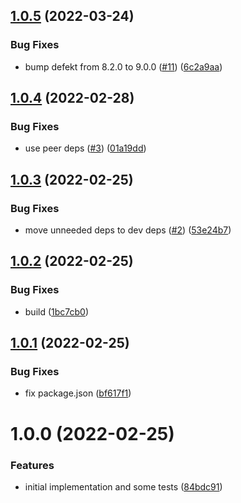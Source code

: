 ## [1.0.5](https://github.com/strangedev/react-i18next-fluent/compare/1.0.4...1.0.5) (2022-03-24)


### Bug Fixes

* bump defekt from 8.2.0 to 9.0.0 ([#11](https://github.com/strangedev/react-i18next-fluent/issues/11)) ([6c2a9aa](https://github.com/strangedev/react-i18next-fluent/commit/6c2a9aae213ddc70ce23d2fecc1780d4f0798473))

## [1.0.4](https://github.com/strangedev/react-i18next-fluent/compare/1.0.3...1.0.4) (2022-02-28)


### Bug Fixes

* use peer deps ([#3](https://github.com/strangedev/react-i18next-fluent/issues/3)) ([01a19dd](https://github.com/strangedev/react-i18next-fluent/commit/01a19ddffd09189f66ae3efc2d18fd332a0f869c))

## [1.0.3](https://github.com/strangedev/react-i18next-fluent/compare/1.0.2...1.0.3) (2022-02-25)


### Bug Fixes

* move unneeded deps to dev deps ([#2](https://github.com/strangedev/react-i18next-fluent/issues/2)) ([53e24b7](https://github.com/strangedev/react-i18next-fluent/commit/53e24b7003df988743a5349c5c5b981a9a52c78d))

## [1.0.2](https://github.com/strangedev/react-i18next-fluent/compare/1.0.1...1.0.2) (2022-02-25)


### Bug Fixes

* build ([1bc7cb0](https://github.com/strangedev/react-i18next-fluent/commit/1bc7cb076ec6f8b119106ca0ee02614fe90d47d8))

## [1.0.1](https://github.com/strangedev/react-i18next-fluent/compare/1.0.0...1.0.1) (2022-02-25)


### Bug Fixes

* fix package.json ([bf617f1](https://github.com/strangedev/react-i18next-fluent/commit/bf617f138763c90b2cf2d027789d39bf455f4bc0))

# 1.0.0 (2022-02-25)


### Features

* initial implementation and some tests ([84bdc91](https://github.com/strangedev/react-i18next-fluent/commit/84bdc9158cee37204ae632a74a2abf1255189f17))
